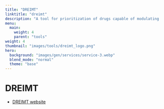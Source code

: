 ```yaml
---
title: "DREIMT"
linktitle: "dreimt"
description: "A tool for prioritization of drugs capable of modulating the immune system."
menu:
  main:
    weight: 4
    parent: "tools"
weight: 4
thumbnail: "images/tools/dreimt_logo.png"
hero:
  background: "images/gen/services/service-3.webp"
  blend_mode: "normal"
  theme: "base"
---
```


# DREIMT

- [DREIMT website](http://dreimt.org/)


